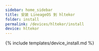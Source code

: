 ```yaml
---
sidebar: home_sidebar
title: 安装 LineageOS 到 hltekor
folder: install
permalink: /devices/hltekor/install
device: hltekor
---
```

{% include templates/device_install.md %}
